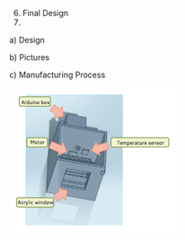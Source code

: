 6. Final Design
7. 
  a) Design

  b) Pictures
  
  c) Manufacturing Process
  
![Motor](https://github.com/MathHeads/Engineeringprojects/blob/master/Screen%20Shot%202014-12-08%20at%201.36.52%20PM.png)
